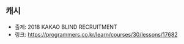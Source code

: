 ## 캐시

- 출제: 2018 KAKAO BLIND RECRUITMENT
- 링크: https://programmers.co.kr/learn/courses/30/lessons/17682
